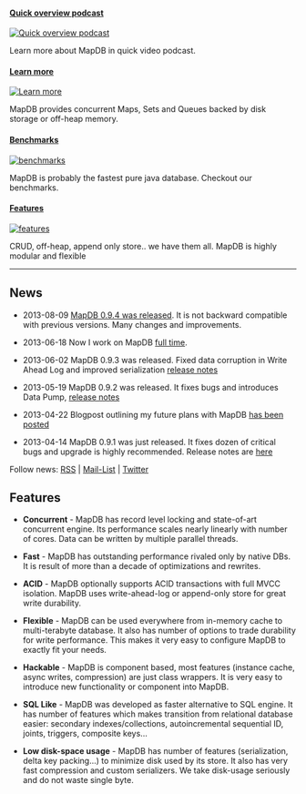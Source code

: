 #### [Quick overview podcast][overview]

[![Quick overview podcast](images/car-overview.jpg)][overview]

Learn more about MapDB in quick video podcast.


#### [Learn more][intro]
[![Learn more](images/car-intro.png)][intro]

MapDB provides concurrent Maps, Sets and Queues backed by disk storage or off-heap memory.


#### [Benchmarks][benchmarks]

[![benchmarks](images/car-benchmarks.jpg)][benchmarks]

MapDB is probably the fastest pure java database. Checkout our benchmarks.


#### [Features][features]

[![features](images/car-features.png)][features]

CRUD, off-heap, append only store.. we have them all. MapDB is highly modular and flexible


[overview]: http://www.youtube.com/watch?v=FdZmyEHcWLI
[intro]: /intro.html
[benchmarks]: /benchmarks.html
[features]: /features.html


---


News
----
* 2013-08-09 [MapDB 0.9.4 was released](http://www.mapdb.org/changelog.html#Version_094_2013-08-09). It is not backward compatible with previous versions. Many changes and improvements.

* 2013-06-18 Now I work on MapDB [full time](http://kotek.net/blog/MapDB_Reloaded).

* 2013-06-02 MapDB 0.9.3 was released. Fixed data corruption in Write Ahead Log and improved serialization [release notes](https://github.com/jankotek/MapDB/blob/master/release_notes.md#version-093-2013-06-02)

* 2013-05-19 MapDB 0.9.2 was released. It fixes bugs and introduces Data Pump, [release notes](https://github.com/jankotek/MapDB/blob/master/release_notes.md#version-092-2013-05-19)

* 2013-04-22 Blogpost outlining my future plans with MapDB [has been posted](http://www.kotek.net/blog/MapDB_Future)

* 2013-04-14 MapDB 0.9.1 was just released. It fixes dozen of critical bugs and upgrade is highly recommended.
  Release notes are [here](https://github.com/jankotek/MapDB/blob/master/release_notes.md#version-091-2013-04-14)

Follow news:
[RSS](news.xml) |
[Mail-List](https://groups.google.com/forum/?fromgroups#!forum/mapdb-news) |
[Twitter](http://twitter.com/MapDBnews)

Features
--------
* **Concurrent** - MapDB has record level locking and state-of-art concurrent engine. Its performance scales nearly linearly with number of cores. Data can be written by multiple parallel threads.

* **Fast** - MapDB has outstanding performance rivaled only by native DBs. It is result of more than a decade of optimizations and rewrites.

* **ACID** - MapDB optionally supports ACID transactions with full MVCC isolation. MapDB uses write-ahead-log or append-only store for great write durability.

* **Flexible** - MapDB can be used everywhere from in-memory cache to multi-terabyte database. It also has number of options to trade durability for write performance. This makes it very easy to configure MapDB to exactly fit your needs.

* **Hackable** - MapDB is component based, most features (instance cache, async writes, compression) are just class wrappers. It is very easy to introduce new functionality or component into MapDB.

* **SQL Like** - MapDB was developed as faster alternative to SQL engine. It has number of features which makes transition from relational database easier: secondary indexes/collections, autoincremental sequential ID, joints, triggers, composite keys...

* **Low disk-space usage** - MapDB has number of features (serialization, delta key packing...) to minimize disk used by its store. It also has very fast compression and custom serializers. We take disk-usage seriously and do not waste single byte.
